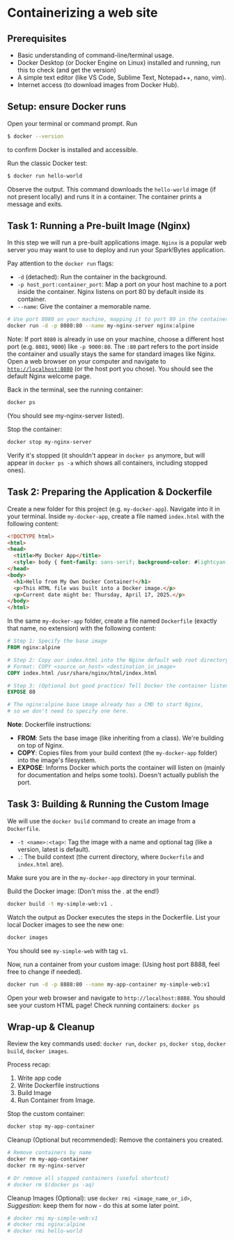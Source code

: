 # Containerizing a web site

## Prerequisites

* Basic understanding of command-line/terminal usage.
* Docker Desktop (or Docker Engine on Linux) installed and running, run this to
  check (and get the version)
* A simple text editor (like VS Code, Sublime Text, Notepad++, nano, vim).
* Internet access (to download images from Docker Hub).


## Setup: ensure Docker runs

Open your terminal or command prompt.
Run 
```bash
$ docker --version
```

to confirm Docker is installed and accessible.

Run the classic Docker test:

```bash
$ docker run hello-world
```

Observe the output. This command downloads the `hello-world` image (if not
present locally) and runs it in a container. The container prints a message and
exits.

## Task 1: Running a Pre-built Image (Nginx)

In this step we will run a pre-built applications image. `Nginx` is a popular
web server you may want to use to deploy and run your Spark!Bytes application.

Pay attention to the `docker run` flags:

* `-d` (detached): Run the container in the background.
* `-p host_port:container_port`: Map a port on your host machine to a port
  inside the container. Nginx listens on port 80 by default inside its
  container.
* `--name`: Give the container a memorable name.

```bash
# Use port 8080 on your machine, mapping it to port 80 in the container
docker run -d -p 8080:80 --name my-nginx-server nginx:alpine
```


Note: If port `8080` is already in use on your machine, choose a different host
port (e.g. `8081`, `9000`) like `-p 9000:80`. The `:80` part refers to the port
inside the container and usually stays the same for standard images like Nginx.
Open a web browser on your computer and navigate to
[`http://localhost:8080`](http://localhost:8080)
(or the host port you chose). You should see the default Nginx welcome page.

Back in the terminal, see the running container:
```bash
docker ps
```
 (You should see my-nginx-server listed).

Stop the container:

```bash
docker stop my-nginx-server
```

Verify it's stopped (it shouldn't appear in `docker ps` anymore, but will appear
in `docker ps -a` which shows all containers, including stopped ones).

## Task 2: Preparing the Application & Dockerfile

Create a new folder for this project (e.g. `my-docker-app`). Navigate into it in
your terminal.  Inside `my-docker-app`, create a file named `index.html` with
the following content:

```html
<!DOCTYPE html>
<html>
<head>
  <title>My Docker App</title>
  <style> body { font-family: sans-serif; background-color: #lightcyan; } </style>
</head>
<body>
  <h1>Hello from My Own Docker Container!</h1>
  <p>This HTML file was built into a Docker image.</p>
  <p>Current date might be: Thursday, April 17, 2025.</p>
</body>
</html>
```

In the same `my-docker-app` folder, create a file named `Dockerfile` (exactly
that name, no extension) with the following content:

```Dockerfile
# Step 1: Specify the base image
FROM nginx:alpine

# Step 2: Copy our index.html into the Nginx default web root directory
# Format: COPY <source_on_host> <destination_in_image>
COPY index.html /usr/share/nginx/html/index.html

# Step 3: (Optional but good practice) Tell Docker the container listens on port 80
EXPOSE 80

# The nginx:alpine base image already has a CMD to start Nginx,
# so we don't need to specify one here.
```

__Note__: Dockerfile instructions:

* __FROM__: Sets the base image (like inheriting from a class). We're building
  on top of Nginx.
* __COPY__: Copies files from your build context (the `my-docker-app` folder)
  into the image's filesystem.
* __EXPOSE__: Informs Docker which ports the container will listen on (mainly
  for documentation and helps some tools). Doesn't actually publish the port.

## Task 3: Building & Running the Custom Image

We will use the `docker build` command to create an image from a `Dockerfile`.

* `-t <name>:<tag>`: Tag the image with a name and optional tag (like a version,
  latest is default).
* `.`: The build context (the current directory, where `Dockerfile` and
  `index.html` are).

Make sure you are in the `my-docker-app` directory in your terminal.

Build the Docker image: (Don't miss the . at the end!)

```bash
docker build -t my-simple-web:v1 .
```

Watch the output as Docker executes the steps in the Dockerfile. List your
local Docker images to see the new one:

```bash
docker images
```

You should see `my-simple-web` with tag `v1`.

Now, run a container from your custom image: (Using host port 8888, feel free to
change if needed).

```bash
docker run -d -p 8888:80 --name my-app-container my-simple-web:v1
```

Open your web browser and navigate to `http://localhost:8888`. You should see
your custom HTML page!  Check running containers: `docker ps`

## Wrap-up & Cleanup

Review the key commands used: `docker run`, `docker ps`, `docker stop`, `docker
build`, `docker images`.

Process recap:

1. Write app code
1. Write Dockerfile instructions
1. Build Image
1. Run Container from Image.

Stop the custom container:

```bash
docker stop my-app-container
```

Cleanup (Optional but recommended): Remove the containers you created.

```bash
# Remove containers by name
docker rm my-app-container
docker rm my-nginx-server

# Or remove all stopped containers (useful shortcut)
# docker rm $(docker ps -aq)
```

Cleanup Images (Optional): use `docker rmi <image_name_or_id>`, 
*Suggestion*: keep them for now - do this at some later point.

```bash
# docker rmi my-simple-web:v1
# docker rmi nginx:alpine
# docker rmi hello-world
```

